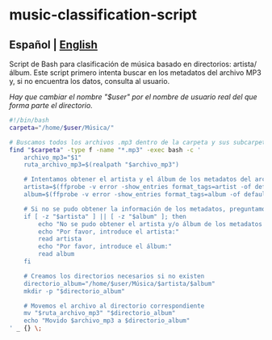 # music-classification-script
Español | [English](README-EN.md)
---
Script de Bash para clasificación de música basado en directorios: artista/álbum.
Este script primero intenta buscar en los metadatos del archivo MP3 y, si no encuentra los datos, consulta al usuario.

*Hay que cambiar el nombre "$user" por el nombre de usuario real del que forma parte el directorio.*
``` bash
#!/bin/bash
carpeta="/home/$user/Música/"

# Buscamos todos los archivos .mp3 dentro de la carpeta y sus subcarpetas
find "$carpeta" -type f -name "*.mp3" -exec bash -c '
    archivo_mp3="$1"
    ruta_archivo_mp3=$(realpath "$archivo_mp3")

    # Intentamos obtener el artista y el álbum de los metadatos del archivo
    artista=$(ffprobe -v error -show_entries format_tags=artist -of default=noprint_wrappers=1:nokey=1 "$archivo_mp3" 2>/dev/null)
    album=$(ffprobe -v error -show_entries format_tags=album -of default=noprint_wrappers=1:nokey=1 "$archivo_mp3" 2>/dev/null)

    # Si no se pudo obtener la información de los metadatos, preguntamos al usuario
    if [ -z "$artista" ] || [ -z "$album" ]; then
        echo "No se pudo obtener el artista y/o álbum de los metadatos para $archivo_mp3"
        echo "Por favor, introduce el artista:"
        read artista
        echo "Por favor, introduce el álbum:"
        read album
    fi

    # Creamos los directorios necesarios si no existen
    directorio_album="/home/$user/Música/$artista/$album"
    mkdir -p "$directorio_album"

    # Movemos el archivo al directorio correspondiente
    mv "$ruta_archivo_mp3" "$directorio_album"
    echo "Movido $archivo_mp3 a $directorio_album"
' _ {} \;
```
